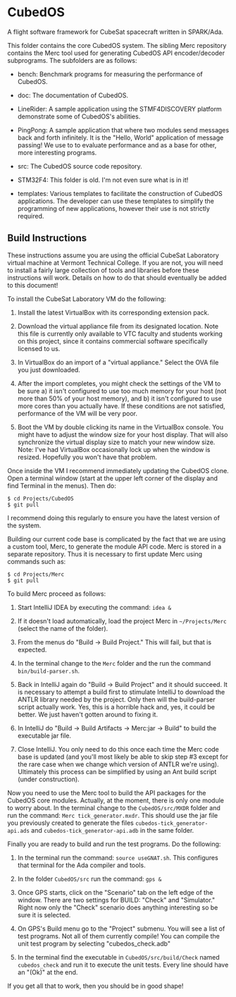 
CubedOS
=======

A flight software framework for CubeSat spacecraft written in SPARK/Ada.

This folder contains the core CubedOS system. The sibling Merc repository contains the Merc tool
used for generating CubedOS API encoder/decoder subprograms. The subfolders are as follows:

+ bench: Benchmark programs for measuring the performance of CubedOS.

+ doc: The documentation of CubedOS.

+ LineRider: A sample application using the STMF4DISCOVERY platform demonstrate some of
  CubedOS's abilities.

+ PingPong: A sample application that where two modules send messages back and forth infinitely.
  It is the "Hello, World" application of message passing! We use to to evaluate performance and
  as a base for other, more interesting programs.

+ src: The CubedOS source code repository.

+ STM32F4: This folder is old. I'm not even sure what is in it!

+ templates: Various templates to facilitate the construction of CubedOS applications. The
  developer can use these templates to simplify the programming of new applications, however
  their use is not strictly required.


Build Instructions
------------------

These instructions assume you are using the official CubeSat Laboratory virtual machine at
Vermont Technical College. If you are not, you will need to install a fairly large collection of
tools and libraries before these instructions will work. Details on how to do that should
eventually be added to this document!

To install the CubeSat Laboratory VM do the following:

1. Install the latest VirtualBox with its corresponding extension pack.

2. Download the virtual appliance file from its designated location. Note this file is currently
   only available to VTC faculty and students working on this project, since it contains
   commercial software specifically licensed to us.
    
3. In VirtualBox do an import of a "virtual appliance." Select the OVA file you just downloaded.

4. After the import completes, you might check the settings of the VM to be sure a) it isn't
   configured to use too much memory for your host (not more than 50% of your host memory), and
   b) it isn't configured to use more cores than you actually have. If these conditions are not
   satisfied, performance of the VM will be very poor.

5. Boot the VM by double clicking its name in the VirtualBox console. You might have to adjust
   the window size for your host display. That will also synchronize the virtual display size to
   match your new window size. Note: I've had VirtualBox occasionally lock up when the window is
   resized. Hopefully you won't have that problem.

Once inside the VM I recommend immediately updating the CubedOS clone. Open a terminal window
(start at the upper left corner of the display and find Terminal in the menus). Then do:

    $ cd Projects/CubedOS
    $ git pull

I recommend doing this regularly to ensure you have the latest version of the system.

Building our current code base is complicated by the fact that we are using a custom tool, Merc,
to generate the module API code. Merc is stored in a separate repository. Thus it is necessary
to first update Merc using commands such as:

    $ cd Projects/Merc
    $ git pull

To build Merc proceed as follows:

1. Start IntelliJ IDEA by executing the command: `idea &`

2. If it doesn't load automatically, load the project Merc in `~/Projects/Merc` (select the name
   of the folder).

3. From the menus do "Build -> Build Project." This will fail, but that is expected.

4. In the terminal change to the `Merc` folder and the run the command `bin/build-parser.sh`.

5. Back in IntelliJ again do "Build -> Build Project" and it should succeed. It is necessary to
   attempt a build first to stimulate IntelliJ to download the ANTLR library needed by the
   project. Only then will the build-parser script actually work. Yes, this is a horrible hack
   and, yes, it could be better. We just haven't gotten around to fixing it.

6. In IntelliJ do "Build -> Build Artifacts -> Merc:jar -> Build" to build the executable jar
   file.

7. Close IntelliJ. You only need to do this once each time the Merc code base is updated (and
   you'll most likely be able to skip step #3 except for the rare case when we change which
   version of ANTLR we're using). Ultimately this process can be simplified by using an Ant
   build script (under construction).

Now you need to use the Merc tool to build the API packages for the CubedOS core modules.
Actually, at the moment, there is only one module to worry about. In the terminal change to the
`CubedOS/src/MXDR` folder and run the command: `Merc tick_generator.mxdr`. This should use
the jar file you previously created to generate the files `cubedos-tick_generator-api.ads` and
`cubedos-tick_generator-api.adb` in the same folder.

Finally you are ready to build and run the test programs. Do the following:

1. In the terminal run the command: `source useGNAT.sh`. This configures that terminal for the Ada
   compiler and tools.

2. In the folder `CubedOS/src` run the command: `gps &`

3. Once GPS starts, click on the "Scenario" tab on the left edge of the window. There are two
   settings for BUILD: "Check" and "Simulator." Right now only the "Check" scenario does
   anything interesting so be sure it is selected.

4. On GPS's Build menu go to the "Project" submenu. You will see a list of test programs. Not
   all of them currently compile! You can compile the unit test program by selecting
   "cubedos_check.adb"

5. In the terminal find the executable in `CubedOS/src/build/Check` named `cubedos_check` and
   run it to execute the unit tests. Every line should have an "(Ok)" at the end.

If you get all that to work, then you should be in good shape!

